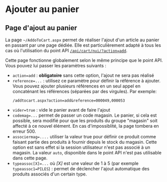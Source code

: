 # Ajouter au panier


## Page d'ajout au panier

La page `~/AddoToCart.aspx` permet de réaliser l'ajout d'un article au panier en passant par une page dédiée. Elle est particulièrement adapté à tous les cas où l'utilisation du point API [`/api/cart/nui/?action=add`](https://www.altazion.dev/hub/api/ecommerce/process/panier.html#span-idajouterajouterspan).

Cette page fonctionne globalement selon le même principe que le point API. Vous pouvez lui passer les paramètres suivants :

- `action=add` : **obligatoire** sans cette option, l'ajout ne sera pas réalisé
-  `reference=...` : utilisez ce paramètre pour définir la référence à ajouter. Vous pouvez ajouter plusieurs références en un seul appel en concaténant les références (séparées par des virgules). Par exemple:
    ```shell
    /addtocart.aspx?action=add&reference=000049,000053
    ```
- `vider=true` : vide le panier avant de faire l'ajout
- `codemag=...` permet de passer un code magasin. Le panier, si cela est possible, sera modifié pour que les produits du groupe "magasin" soit affecté à ce nouvel élément. En cas d'impossiblité, la page tombera en erreur 500.
- `associermag=....` utiliser la valeur true pour définir ce produit comme faisant partie des produits à fournir depuis le stock du magasin. Cette option est sans effet si la session utilisateur n'est pas associé à un magasin. La valeur `auto`, disponible dans le point API n'est pas utilisable dans cette page.
- `typeassoc[X]=...` où _[X]_ est une valeur de 1 à 5 (par exemple `typeassoc1=PILES`) : permet de déclencher l'ajout automatique des produits associés d'un certain type. 

